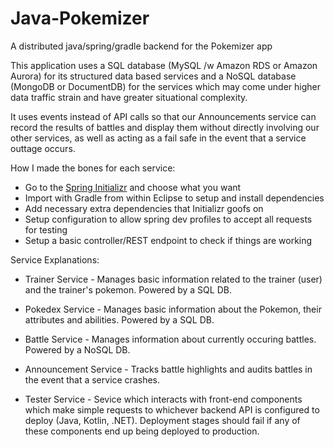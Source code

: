 # Java-Pokemizer
A distributed java/spring/gradle backend for the Pokemizer app

This application uses a SQL database (MySQL /w Amazon RDS or Amazon Aurora) for its structured data based services and a NoSQL database (MongoDB or DocumentDB) for the services which may come under higher data traffic strain and have greater situational complexity.

It uses events instead of API calls so that our Announcements service can record the results of battles and display them without directly involving our other services, as well as acting as a fail safe in the event that a service outtage occurs.

How I made the bones for each service:
* Go to the [Spring Initializr](https://start.spring.io/) and choose what you want
* Import with Gradle from within Eclipse to setup and install dependencies
* Add necessary extra dependencies that Initializr goofs on
* Setup configuration to allow spring dev profiles to accept all requests for testing
* Setup a basic controller/REST endpoint to check if things are working

Service Explanations:
* Trainer Service - Manages basic information related to the trainer (user) and the trainer's pokemon. Powered by a SQL DB.

* Pokedex Service - Manages basic information about the Pokemon, their attributes and abilities. Powered by a SQL DB.

* Battle Service - Manages information about currently occuring battles. Powered by a NoSQL DB.

* Announcement Service - Tracks battle highlights and audits battles in the event that a service crashes.

* Tester Service - Sevice which interacts with front-end components which make simple requests to whichever backend API is configured to deploy (Java, Kotlin, .NET). Deployment stages should fail if any of these components end up being deployed to production.